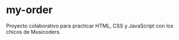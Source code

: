 # my-order
Proyecto colaborativo para practicar HTML, CSS y JavaScript con los chicos de Musicoders.
